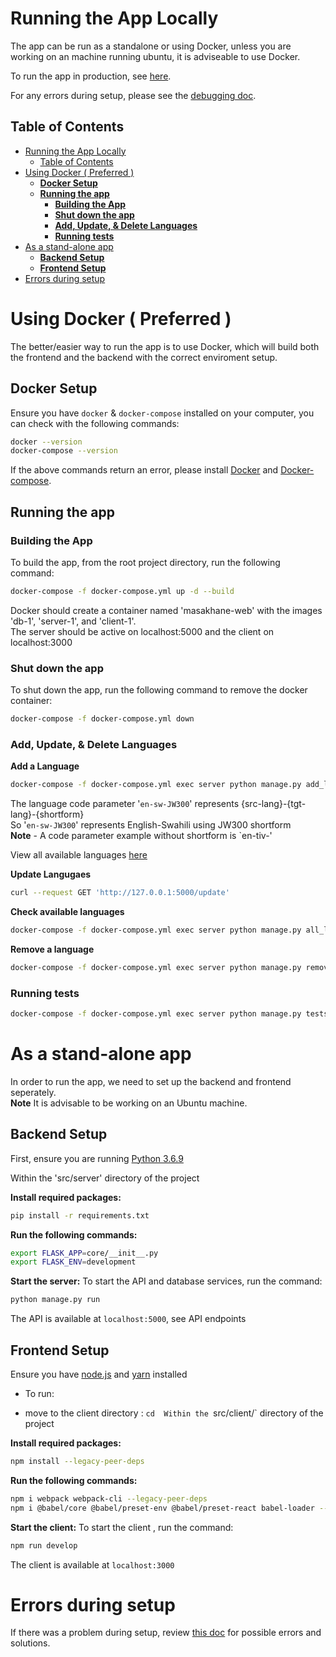 # Running the App Locally

The app can be run as a standalone or using Docker, unless you are working on an machine running ubuntu, it is adviseable to use Docker.

To run the app in production, see [here](start_app_prod_doc.md).

For any errors during setup, please see the [debugging doc](debugging_setup.md).

## Table of Contents
- [Running the App Locally](#running-the-app-locally)
  - [Table of Contents](#table-of-contents)
- [Using Docker ( Preferred )](#using-docker--preferred-)
  - [**Docker Setup**](#docker-setup)
  - [**Running the app**](#running-the-app)
    - [**Building the App**](#building-the-app)
    - [**Shut down the app**](#shut-down-the-app)
    - [**Add, Update, \& Delete Languages**](#add-update--delete-languages)
    - [**Running tests**](#running-tests)
- [As a stand-alone app](#as-a-stand-alone-app)
  - [**Backend Setup**](#backend-setup)
  - [**Frontend Setup**](#frontend-setup)
- [Errors during setup](#errors-during-setup)


# Using Docker ( Preferred ) 

The better/easier way to run the app is to use Docker, which will build both the frontend and the backend with the correct enviroment setup.

## **Docker Setup**

Ensure you have `docker` & `docker-compose` installed on your computer, you can check with the following commands:
```bash
docker --version
docker-compose --version
```

If the above commands return an error, please install [Docker](https://docs.docker.com/engine/install/) and [Docker-compose](https://docs.docker.com/compose/install/).

## **Running the app**
###  **Building the App**
To build the app, from the root project directory, run the following command:
```bash
docker-compose -f docker-compose.yml up -d --build
```

Docker should create a container named 'masakhane-web' with the images 'db-1', 'server-1', and 'client-1'.  
The server should be active on localhost:5000 and the client on localhost:3000

### **Shut down the app**
To shut down the app, run the following command to remove the docker container:
```bash
docker-compose -f docker-compose.yml down
```

### **Add, Update, & Delete Languages**
**Add a Language**
```bash
docker-compose -f docker-compose.yml exec server python manage.py add_language en-sw-JW300
```
The language code parameter '`en-sw-JW300`' represents {src-lang}-{tgt-lang}-{shortform}  
So '`en-sw-JW300`' represents English-Swahili using JW300 shortform  
**Note** - A code parameter example without shortform is `en-tiv-'

View all available languages [here]() 

**Update Langugaes**
```bash
curl --request GET 'http://127.0.0.1:5000/update'
```

**Check available languages**
```bash
docker-compose -f docker-compose.yml exec server python manage.py all_languages
```

**Remove a language**
```bash
docker-compose -f docker-compose.yml exec server python manage.py remove_language en-sw-JW300
```

### **Running tests**
```bash
docker-compose -f docker-compose.yml exec server python manage.py tests
```

# As a stand-alone app
In order to run the app, we need to set up the backend and frontend seperately.  
**Note** It is advisable to be working on an Ubuntu machine.

## **Backend Setup**

First, ensure you are running [Python 3.6.9]()

Within the 'src/server' directory of the project

**Install required packages:**
```bash
pip install -r requirements.txt
```

**Run the following commands:**
```bash
export FLASK_APP=core/__init__.py
export FLASK_ENV=development
```

**Start the server:**
To start the API and database services, run the command:
```bash
python manage.py run
```

The API is available at `localhost:5000`, see API endpoints

## **Frontend Setup**

Ensure you have [node.js](https://nodejs.org/en/) and [yarn](https://classic.yarnpkg.com/en/docs/install) installed

- To run:

- move to the client directory : `cd 
Within the `src/client/` directory of the project


**Install required packages:**
```bash
npm install --legacy-peer-deps
```

**Run the following commands:**
```bash
npm i webpack webpack-cli --legacy-peer-deps
npm i @babel/core @babel/preset-env @babel/preset-react babel-loader --legacy-peer-deps
```

**Start the client:**
To start the client , run the command:
```bash
npm run develop
```

The client is available at `localhost:3000`

# Errors during setup
If there was a problem during setup, review [this doc](debugging_setup.md) for possible errors and solutions.

